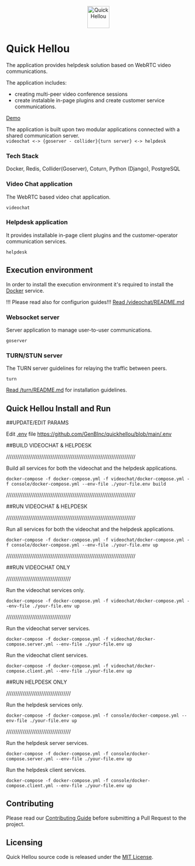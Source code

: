 <div align="center">
  <img src="" height="60px" alt="Quick Hellou"/>
</div>


# Quick Hellou

The application provides helpdesk solution based on WebRTC video communications.

The application includes:
* creating multi-peer video conference sessions
* create instalable in-page plugins and create customer service communications.

[Demo](https://www.quickhellou.com)
 

The application is built upon two modular applications connected with a shared communication server.  
``
videochat <-> {goserver - collider}{turn server} <-> helpdesk
``

### Tech Stack
Docker, Redis, Collider(Goserver), Coturn, Python (Django), PostgreSQL

### Video Chat application

The WebRTC based video chat application.

```
videochat
```

### Helpdesk application

It provides installable in-page client plugins and the customer-operator communication services.
```
helpdesk
```

## Execution environment

In order to install the execution environment it's required to install the [Docker](https://www.docker.com) service. 

!!! Please read also for configurion guides!!!
[Read /videochat/README.md](https://github.com/GenBInc/quickhellou/blob/main/videochat/README.md)


### Websocket server

Server application to manage user-to-user communications.
```
goserver
```

### TURN/STUN server

The TURN server guidelines for relaying the traffic between peers.
```
turn
```
[Read /turn/README.md](https://github.com/GenBInc/quickhellou/blob/main/turn/README.md) for installation guidelines.


## Quick Hellou Install and Run

##UPDATE/EDIT PARAMS

Edit [.env](https://github.com/GenBInc/quickhellou/blob/main/.env) file
https://github.com/GenBInc/quickhellou/blob/main/.env


##BUILD VIDEOCHAT & HELPDESK

//////////////////////////////////////////////////////////////////////

Build all services for both the videochat and the helpdesk applications.
```
docker-compose -f docker-compose.yml -f videochat/docker-compose.yml -f console/docker-compose.yml --env-file ./your-file.env build
```
//////////////////////////////////////////////////////////////////////


##RUN VIDEOCHAT & HELPDESK

//////////////////////////////////////////////////////////////////////

Run all services for both the videochat and the helpdesk applications.
```
docker-compose -f docker-compose.yml -f videochat/docker-compose.yml -f console/docker-compose.yml --env-file ./your-file.env up
```
//////////////////////////////////////////////////////////////////////


##RUN VIDEOCHAT ONLY

///////////////////////////////////

Run the videochat services only.
```
docker-compose -f docker-compose.yml -f videochat/docker-compose.yml --env-file ./your-file.env up
```
///////////////////////////////////


Run the videochat server services.
```
docker-compose -f docker-compose.yml -f videochat/docker-compose.server.yml --env-file ./your-file.env up
```

Run the videochat client services.
```
docker-compose -f docker-compose.yml -f videochat/docker-compose.client.yml --env-file ./your-file.env up
```

##RUN HELPDESK ONLY

///////////////////////////////////

Run the helpdesk services only.
```
docker-compose -f docker-compose.yml -f console/docker-compose.yml --env-file ./your-file.env up
```
///////////////////////////////////


Run the helpdesk server services.
```
docker-compose -f docker-compose.yml -f console/docker-compose.server.yml --env-file ./your-file.env up
```

Run the helpdesk client services.
```
docker-compose -f docker-compose.yml -f console/docker-compose.client.yml --env-file ./your-file.env up
```

## Contributing

Please read our [Contributing Guide](https://github.com/GenBInc/quickhellou/blob/main/CONTRIBUTING.md) before submitting a Pull Request to the project.

## Licensing

Quick Hellou source code is released under the [MIT License](https://github.com/GenBInc/quickhellou/blob/main/LICENSE.md).